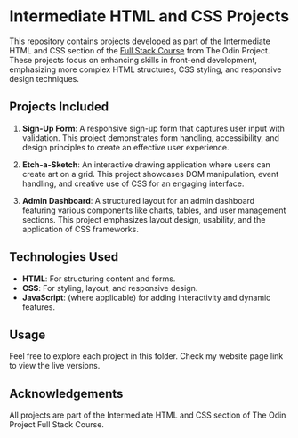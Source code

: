 # Intermediate HTML and CSS Projects

This repository contains projects developed as part of the Intermediate HTML and CSS section of the [Full Stack Course](https://www.theodinproject.com/) from The Odin Project. These projects focus on enhancing skills in front-end development, emphasizing more complex HTML structures, CSS styling, and responsive design techniques.

## Projects Included

1. **Sign-Up Form**: A responsive sign-up form that captures user input with validation. This project demonstrates form handling, accessibility, and design principles to create an effective user experience.

2. **Etch-a-Sketch**: An interactive drawing application where users can create art on a grid. This project showcases DOM manipulation, event handling, and creative use of CSS for an engaging interface.

3. **Admin Dashboard**: A structured layout for an admin dashboard featuring various components like charts, tables, and user management sections. This project emphasizes layout design, usability, and the application of CSS frameworks.

## Technologies Used

- **HTML**: For structuring content and forms.
- **CSS**: For styling, layout, and responsive design.
- **JavaScript**: (where applicable) for adding interactivity and dynamic features.

## Usage

Feel free to explore each project in this folder. Check my website page link to view the live versions.

## Acknowledgements

All projects are part of the Intermediate HTML and CSS section of The Odin Project Full Stack Course.